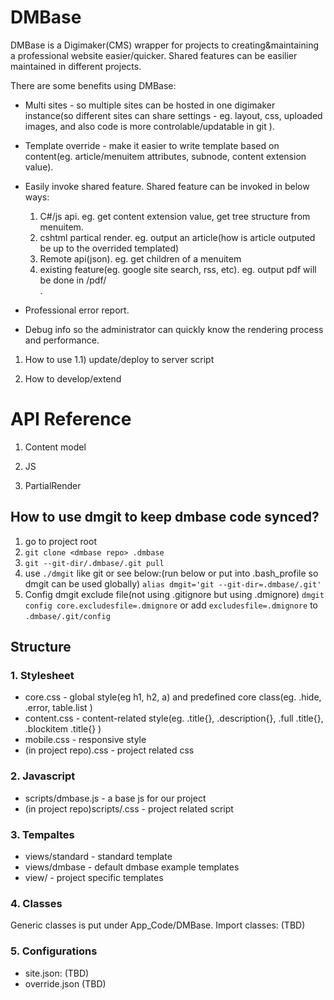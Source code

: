 DMBase
=============

DMBase is a Digimaker(CMS) wrapper for projects to creating&maintaining a professional website easier/quicker. Shared features can be easilier maintained in different projects.

There are some benefits using DMBase:
- Multi sites - so multiple sites can be hosted in one digimaker instance(so different sites can share settings - eg. layout, css, uploaded images, and also code is more controlable/updatable in git ).

- Template override - make it easier to write template based on content(eg. article/menuitem attributes, subnode, content extension value).

- Easily invoke shared feature. Shared feature can be invoked in below ways:
  1) C#/js api. eg. get content extension value, get tree structure from menuitem.
  2) cshtml partical render. eg. output an article(how is article outputed be up to the overrided templated)
  3) Remote api(json). eg. get children of a menuitem
  4) existing feature(eg. google site search, rss, etc). eg. output pdf will be done in /pdf/<article id>.

- Professional error report. 

- Debug info so the administrator can quickly know the rendering process and performance.


1) How to use
1.1) update/deploy to server
script


2) How to develop/extend





API Reference 
===========================
1) Content model

2) JS

3) PartialRender












How to use dmgit to keep dmbase code synced?
-----
1) go to project root
2) `git clone <dmbase repo> .dmbase`
3) `git --git-dir/.dmbase/.git pull`
4) use `./dmgit` like git or see below:(run below or put into .bash_profile so dmgit can be used globally)
`alias dmgit='git --git-dir=.dmbase/.git'`
5) Config dmgit exclude file(not using .gitignore but using .dmignore)
`dmgit config core.excludesfile=.dmignore` or add `excludesfile=.dmignore` to `.dmbase/.git/config`


Structure
-----

 ### 1. Stylesheet
- core.css - global style(eg h1, h2, a) and predefined core class(eg. .hide, .error, table.list )
- content.css - content-related style(eg. .title{}, .description{}, .full .title{}, .blockitem .title{} )
- mobile.css - responsive style
- (in project repo)<projectname>.css - project related css


### 2. Javascript
- scripts/dmbase.js - a base js for our project
- (in project repo)scripts/<projectname>.css - project related script

### 3. Tempaltes
- views/standard - standard template
- views/dmbase - default dmbase example templates
- view/<projectname> - project specific templates

### 4. Classes
Generic classes is put under App_Code/DMBase. Import classes:
(TBD)

### 5. Configurations
 - site.json: (TBD)
 - override.json (TBD)














